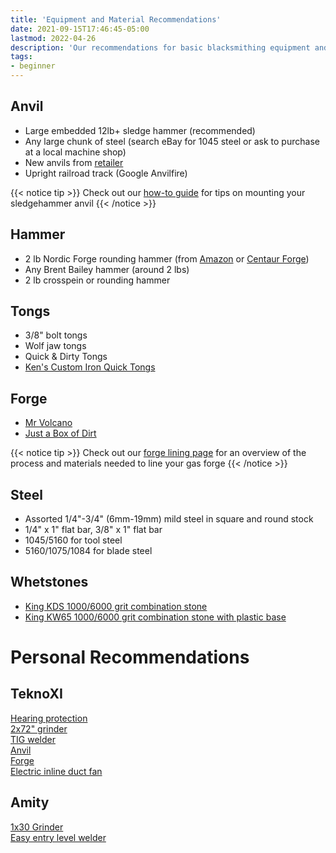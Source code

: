 ```yaml
---
title: 'Equipment and Material Recommendations'
date: 2021-09-15T17:46:45-05:00
lastmod: 2022-04-26
description: 'Our recommendations for basic blacksmithing equipment and materials'
tags:
- beginner
---
```

## Anvil
* Large embedded 12lb+ sledge hammer (recommended)
* Any large chunk of steel (search eBay for 1045 steel or ask to purchase at a local machine shop)
* New anvils from [retailer](/pages/equipment/vendors/#anvil-retailers)
* Upright railroad track (Google Anvilfire)

{{< notice tip >}}
Check out our [how-to guide](/pages/equipment/sledgehammer_anvil) for tips on mounting your sledgehammer anvil
{{< /notice >}}

## Hammer
* 2 lb Nordic Forge rounding hammer (from [Amazon](https://amazon.com/Nordic-Forge-Lb-Rounding-Hammer/dp/B075LSDGQ4) or [Centaur Forge](https://www.centaurforge.com/Nordic-2-lb-Rounding-Hammer/productinfo/285/))
* Any Brent Bailey hammer (around 2 lbs)
* 2 lb crosspein or rounding hammer

## Tongs
* 3/8" bolt tongs
* Wolf jaw tongs
* Quick & Dirty Tongs
* [Ken's Custom Iron Quick Tongs](https://kensironstore.com/collections/quick-tongs)

## Forge
* [Mr Volcano](https://mrvolcano.com/collections/the-forge)
* [Just a Box of Dirt](https://www.youtube.com/watch?v=m-R6iY-mY-Y)

{{< notice tip >}}
Check out our [forge lining page](/pages/equipment/forge_lining) for an overview of the process and materials needed to line your gas forge
{{< /notice >}}

## Steel
* Assorted 1/4"-3/4" (6mm-19mm) mild steel in square and round stock
* 1/4" x 1" flat bar, 3/8" x 1" flat bar
* 1045/5160 for tool steel
* 5160/1075/1084 for blade steel

## Whetstones
* [King KDS 1000/6000 grit combination stone](https://www.amazon.com/KDS-Combination-Whetstone-Sharpening-Harder/dp/B01BB1ZDVW)
* [King KW65 1000/6000 grit combination stone with plastic base](https://www.amazon.com/KING-KW65-Combination-Whetstone-Plastic/dp/B001DT1X9O)

# Personal Recommendations
## TeknoXI
[Hearing protection](https://www.amazon.com/Eargasm-Musicians-Motorcycles-Sensitivity-Conditions/dp/B019M576XW)\
[2x72" grinder](https://reederproducts.com/)\
[TIG welder](https://ahpwelds.com/)\
[Anvil](https://texasfarriersupply.com/shop/forging-supplies/anvils-and-accessories/anvils/c/980)\
[Forge](https://mrvolcano.com/collections/the-forge)\
[Electric inline duct fan](https://www.ebay.com/itm/iPower-4-6-8-Inch-Inline-Duct-Fan-Variable-Speed-Controller-HVAC-Blower-Kit/163765156989)

## Amity
[1x30 Grinder](https://www.harborfreight.com/1-in-x-30-in-belt-sander-61728.html)\
[Easy entry level welder](https://www.harborfreight.com/easy-flux-125-amp-welder-57861.html)
